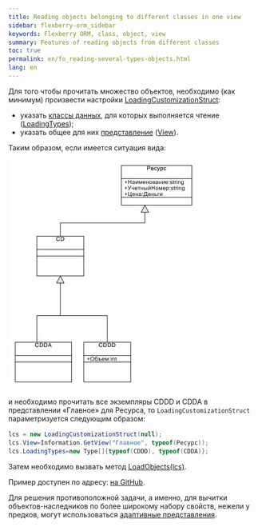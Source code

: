 ```yaml
---
title: Reading objects belonging to different classes in one view
sidebar: flexberry-orm_sidebar
keywords: Flexberry ORM, class, object, view
summary: Features of reading objects from different classes
toc: true
permalink: en/fo_reading-several-types-objects.html
lang: en
---
```


Для того чтобы прочитать множество объектов, необходимо (как минимум) произвести настройки [LoadingCustomizationStruct](fo_loading-customization-struct.html):

* указать [классы данных](fo_data-object.html), для которых выполняется чтение ([LoadingTypes](fo_loading-customization-struct.html));
* указать общее для них [представление](fd_view-definition.html) ([View](fo_loading-customization-struct.html)).

Таким образом, если имеется ситуация вида:

![](/images/pages/products/flexberry-orm/additional-features/primer-8.jpg)

и необходимо прочитать все экземпляры CDDD и CDDA в представлении «Главное» для Ресурса, то `LoadingCustomizationStruct` параметризуется следующим образом:

```csharp
lcs = new LoadingCustomizationStruct(null);			
lcs.View=Information.GetView("Главное", typeof(Ресурс));
lcs.LoadingTypes=new Type[]{typeof(CDDD), typeof(CDDA)};
```

Затем необходимо вызвать метод [LoadObjects(lcs)](fo_data-service.html).

Пример доступен по адресу: [на GitHub](https://github.com/Flexberry/FlexberryORM-DemoApp/blob/master/FlexberryORM/CDLIB/CDADMTEST/Form1.cs).

Для решения противоположной задачи, а именно, для вычитки объектов-наследников по более широкому набору свойств, нежели у предков, могут использоваться [адаптивные представления](fo_adaptive-views-for-details.html).
